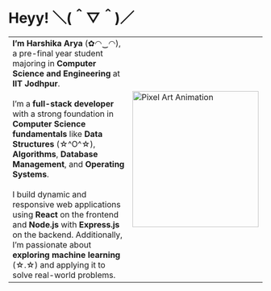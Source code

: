 # Heyy! ＼(＾▽＾)／

|   |   |
|---|---|
| **I’m Harshika Arya** (✿◠‿◠), a pre-final year student majoring in **Computer Science and Engineering** at **IIT Jodhpur**. <br><br> I’m a **full-stack developer** with a strong foundation in **Computer Science fundamentals** like **Data Structures** (☆^O^☆), **Algorithms**, **Database Management**, and **Operating Systems**. <br><br> I build dynamic and responsive web applications using **React** on the frontend and **Node.js** with **Express.js** on the backend. Additionally, I’m passionate about **exploring machine learning** (☆.☆) and applying it to solve real-world problems. | <img src="https://media.giphy.com/media/k8kITi9SAwe9JWbUaH/giphy.gif" width="250" height="270" alt="Pixel Art Animation"> |
